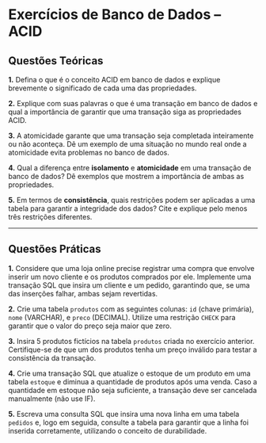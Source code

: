 
# Exercícios de Banco de Dados – ACID

## Questões Teóricas

**1.** Defina o que é o conceito ACID em banco de dados e explique brevemente o significado de cada uma das propriedades.

**2.** Explique com suas palavras o que é uma transação em banco de dados e qual a importância de garantir que uma transação siga as propriedades ACID.

**3.** A atomicidade garante que uma transação seja completada inteiramente ou não aconteça. Dê um exemplo de uma situação no mundo real onde a atomicidade evita problemas no banco de dados.

**4.** Qual a diferença entre **isolamento** e **atomicidade** em uma transação de banco de dados? Dê exemplos que mostrem a importância de ambas as propriedades.

**5.** Em termos de **consistência**, quais restrições podem ser aplicadas a uma tabela para garantir a integridade dos dados? Cite e explique pelo menos três restrições diferentes.

---

## Questões Práticas

**1.** Considere que uma loja online precise registrar uma compra que envolve inserir um novo cliente e os produtos comprados por ele. Implemente uma transação SQL que insira um cliente e um pedido, garantindo que, se uma das inserções falhar, ambas sejam revertidas.

**2.** Crie uma tabela `produtos` com as seguintes colunas: `id` (chave primária), `nome` (VARCHAR), e `preco` (DECIMAL). Utilize uma restrição `CHECK` para garantir que o valor do preço seja maior que zero.

**3.** Insira 5 produtos fictícios na tabela `produtos` criada no exercício anterior. Certifique-se de que um dos produtos tenha um preço inválido para testar a consistência da transação.

**4.** Crie uma transação SQL que atualize o estoque de um produto em uma tabela `estoque` e diminua a quantidade de produtos após uma venda. Caso a quantidade em estoque não seja suficiente, a transação deve ser cancelada manualmente (não use IF).

**5.** Escreva uma consulta SQL que insira uma nova linha em uma tabela `pedidos` e, logo em seguida, consulte a tabela para garantir que a linha foi inserida corretamente, utilizando o conceito de durabilidade.
